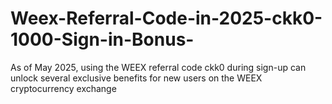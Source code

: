 # Weex-Referral-Code-in-2025-ckk0-1000-Sign-in-Bonus-
As of May 2025, using the WEEX referral code ckk0 during sign-up can unlock several exclusive benefits for new users on the WEEX cryptocurrency exchange
